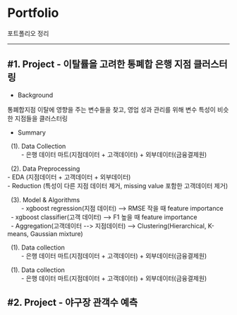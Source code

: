 <h1> Portfolio </h1>
포트폴리오 정리
<hr>
<h2> #1. Project - 이탈률을 고려한 통폐합 은행 지점 클러스터링 </h2> 

- Background 
 <p>통폐합지점 이탈에 영향을 주는 변수들을 찾고, 영업 성과 관리를 위해 변수 특성이 비슷한 지점들을 클러스터링</p>

- Summary
<p>&nbsp;&nbsp;(1). Data Collection <br/>
         - 은행 데이터 마트(지점데이터 + 고객데이터) + 외부데이터(금융결제원)</p>
<p>&nbsp;&nbsp;(2). Data Preprocessing <br/>
         - EDA (지점데이터 + 고객데이터 + 외부데이터) <br/>
         - Reduction (특성이 다른 지점 데이터  제거, missing value 포함한 고객데이터 제거)</p>
         
<p>&nbsp;&nbsp;(3). Model & Algorithms <br/>
         - xgboost regression(지점 데이터) --> RMSE 작을 때 feature importance <br/>
&nbsp;&nbsp;- xgboost classifier(고객 데이터) --> F1 높을 때 feature importance<br/>
&nbsp;&nbsp;- Aggregation(고객데이터 --> 지점데이터) --> Clustering(Hierarchical, K-means, Gaussian mixture)</p>
<p>&nbsp;&nbsp;(1). Data collection <br>
         - 은행 데이터 마트(지점데이터 + 고객데이터) + 외부데이터(금융결제원)</p>
<p>&nbsp;&nbsp;(1). Data collection <br>
         - 은행 데이터 마트(지점데이터 + 고객데이터) + 외부데이터(금융결제원)</p>

         
         
<h2> #2. Project - 야구장 관객수 예측 </h2> 
